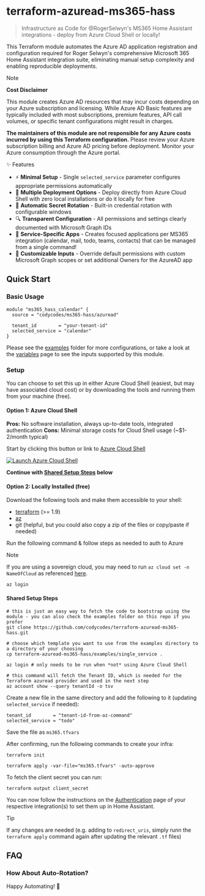 # terraform-azuread-ms365-hass

> Infrastructure as Code for @RogerSelwyn's MS365 Home Assistant integrations - deploy from Azure Cloud Shell or locally!

This Terraform module automates the Azure AD application registration and configuration required for Roger Selwyn's comprehensive Microsoft 365 Home Assistant integration suite, eliminating manual setup complexity and enabling reproducible deployments.

> [!NOTE]
> **Cost Disclaimer**
>
> This module creates Azure AD resources that may incur costs depending on your Azure subscription and licensing. While Azure AD Basic features are typically included with most subscriptions, premium features, API call volumes, or specific tenant configurations might result in charges.
> 
> **The maintainers of this module are not responsible for any Azure costs incurred by using this Terraform configuration.** Please review your Azure subscription billing and Azure AD pricing before deployment. Monitor your Azure consumption through the Azure portal.

✨ Features

- ⚡ **Minimal Setup** - Single `selected_service` parameter configures appropriate permissions automatically
- 🚀 **Multiple Deployment Options** - Deploy directly from Azure Cloud Shell with zero local installations or do it locally for free
- 🔄 **Automatic Secret Rotation** - Built-in credential rotation with configurable windows
- 🔍 **Transparent Configuration** - All permissions and settings clearly documented with Microsoft Graph IDs
- 🎯 **Service-Specific Apps** - Creates focused applications per MS365 integration (calendar, mail, todo, teams, contacts) that can be managed from a single command!
- 🔧 **Customizable Inputs** - Override default permissions with custom Microsoft Graph scopes or set additional Owners for the AzureAD app

## Quick Start

### Basic Usage

```hcl
module "ms365_hass_calendar" {
  source = "codycodes/ms365-hass/azuread"
  
  tenant_id        = "your-tenant-id"
  selected_service = "calendar"
}
```

Please see the [examples](./examples) folder for more configurations, or take a look at the [variables](./variables.tf) page to see the inputs supported by this module.

### Setup

You can choose to set this up in either Azure Cloud Shell (easiest, but may have associated cloud cost) or by downloading the tools and running them from your machine (free).

#### Option 1: Azure Cloud Shell

**Pros:** No software installation, always up-to-date tools, integrated authentication
**Cons:** Minimal storage costs for Cloud Shell usage (~$1-2/month typical)

Start by clicking this button or link to [Azure Cloud Shell](https://shell.azure.com)

[![Launch Azure Cloud Shell](https://docs.microsoft.com/azure/includes/media/cloud-shell-try-it/hdi-launch-cloud-shell.png)](https://shell.azure.com)


**Continue with [Shared Setup Steps](#shared-setup-steps) below**

#### Option 2: Locally Installed (free)

<!-- TODO -->
Download the following tools and make them accessible to your shell:

- [terraform](https://developer.hashicorp.com/terraform/install) (>= 1.9)
- [az](https://learn.microsoft.com/en-us/cli/azure/install-azure-cli?view=azure-cli-latest)
- git (helpful, but you could also copy a zip of the files or copy/paste if needed)

Run the following command & follow steps as needed to auth to Azure

> [!NOTE]
> If you are using a sovereign cloud, you may need to run `az cloud set -n NameOfCloud` as referenced [here](https://learn.microsoft.com/en-us/azure/developer/azure-developer-cli/sovereign-clouds).

```shell
az login
```

#### Shared Setup Steps

```shell
# this is just an easy way to fetch the code to bootstrap using the module - you can also check the examples folder on this repo if you prefer
git clone https://github.com/codycodes/terraform-azuread-ms365-hass.git

# choose which template you want to use from the examples directory to a directory of your choosing
cp terraform-azuread-ms365-hass/examples/single_service .

az login # only needs to be run when *not* using Azure Cloud Shell

# this command will fetch the Tenant ID, which is needed for the Terraform azuread provider and used in the next step
az account show --query tenantId -o tsv
```

Create a new file in the same directory and add the following to it (updating `selected_service` if needed):

```hcl
tenant_id        = "tenant-id-from-az-command"
selected_service = "todo"
```

Save the file as `ms365.tfvars`

After confirming, run the following commands to create your infra:

```shell
terraform init

terraform apply -var-file="ms365.tfvars" -auto-approve
```

To fetch the client secret you can run:

```shell
terraform output client_secret
```

You can now follow the instructions on the [Authentication](https://rogerselwyn.github.io/MS365-ToDo/authentication.html) page of your respective integration(s) to set them up in Home Assistant.

> [!TIP]
> If any changes are needed (e.g. adding to `redirect_uris`, simply runn the `terraform apply` command again after updating the relevant `.tf` files)

## FAQ

### How About Auto-Rotation?

<!-- TODO -->

Happy Automating! 🤖
